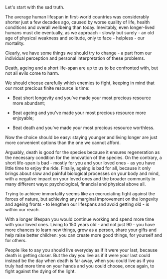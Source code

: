 Let's start with the sad truth.

The average human lifespan in first-world countries was considerably shorter just a few decades ago, caused by worse quality of life, health conditions and overall wellbeing than today.
Inevitably, even longer-lived humans must die eventually, as we approach - slowly but surely - an old age of physical weakness and solitude, only to face - helpless - our mortality.

Clearly, we have some things we should try to change - a part from our individual perception and personal interpretation of these problems.

Death, ageing and a short life-span are up to us to be confronted with, but not all evils come to harm.

We should choose carefully which enemies to fight, keeping in mind that our most precious finite resource is time:

- Beat short longevity and you've made your most precious resource more abundant;

- Beat ageing and you've made your most precious resource more enjoyable;

- Beat death and you've made your most precious resource worthless.

Now the choice should be easy: staying younger and living longer are just more convenient options than the one we cannot afford.

Arguably, death is good for the species because it ensures regeneration as the necessary condition for the innovation of the species.
On the contrary, a short life-span is bad - mostly for you and your loved ones - as you have little time to enjoy the ride.
Finally, ageing is bad for all, because it only brings about slow and painful biological processes on your body and mind, with a negative impact on your loved ones and the broader community in many different ways: psychological, financial and physical above all.

Trying to achieve immortality seems like an excruciating fight against the forces of nature, but achieving any marginal improvement on the longevity and ageing fronts - to lengthen our lifespans and avoid getting old - is within our reach.

With a longer lifespan you would continue working and spend more time with your loved ones.
Living to 150 years old - and not just 90 - you have more chances to learn new things, grow as a person, share your gifts and help raise better children: you can create more good things, for yourself and for others.

People like to say you should live everyday as if it were your last, because death is getting closer.
But the day you live as if it were your last could instead be the day when death is far away, when you could live as if you truly had more time on your hands and you could choose, once again, to fight against the dying of the light.
